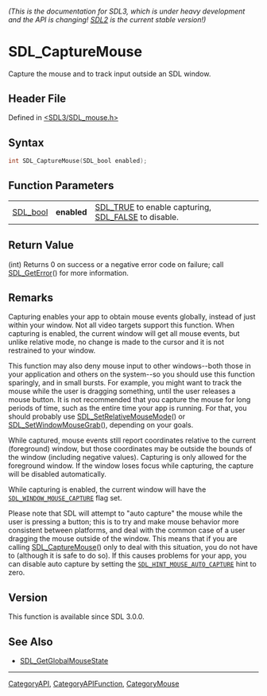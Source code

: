 ###### (This is the documentation for SDL3, which is under heavy development and the API is changing! [SDL2](https://wiki.libsdl.org/SDL2/) is the current stable version!)
# SDL_CaptureMouse

Capture the mouse and to track input outside an SDL window.

## Header File

Defined in [<SDL3/SDL_mouse.h>](https://github.com/libsdl-org/SDL/blob/main/include/SDL3/SDL_mouse.h)

## Syntax

```c
int SDL_CaptureMouse(SDL_bool enabled);
```

## Function Parameters

|                      |             |                                                                              |
| -------------------- | ----------- | ---------------------------------------------------------------------------- |
| [SDL_bool](SDL_bool) | **enabled** | [SDL_TRUE](SDL_TRUE) to enable capturing, [SDL_FALSE](SDL_FALSE) to disable. |

## Return Value

(int) Returns 0 on success or a negative error code on failure; call
[SDL_GetError](SDL_GetError)() for more information.

## Remarks

Capturing enables your app to obtain mouse events globally, instead of just
within your window. Not all video targets support this function. When
capturing is enabled, the current window will get all mouse events, but
unlike relative mode, no change is made to the cursor and it is not
restrained to your window.

This function may also deny mouse input to other windows--both those in
your application and others on the system--so you should use this function
sparingly, and in small bursts. For example, you might want to track the
mouse while the user is dragging something, until the user releases a mouse
button. It is not recommended that you capture the mouse for long periods
of time, such as the entire time your app is running. For that, you should
probably use [SDL_SetRelativeMouseMode](SDL_SetRelativeMouseMode)() or
[SDL_SetWindowMouseGrab](SDL_SetWindowMouseGrab)(), depending on your
goals.

While captured, mouse events still report coordinates relative to the
current (foreground) window, but those coordinates may be outside the
bounds of the window (including negative values). Capturing is only allowed
for the foreground window. If the window loses focus while capturing, the
capture will be disabled automatically.

While capturing is enabled, the current window will have the
[`SDL_WINDOW_MOUSE_CAPTURE`](SDL_WINDOW_MOUSE_CAPTURE) flag set.

Please note that SDL will attempt to "auto capture" the mouse while the
user is pressing a button; this is to try and make mouse behavior more
consistent between platforms, and deal with the common case of a user
dragging the mouse outside of the window. This means that if you are
calling [SDL_CaptureMouse](SDL_CaptureMouse)() only to deal with this
situation, you do not have to (although it is safe to do so). If this
causes problems for your app, you can disable auto capture by setting the
[`SDL_HINT_MOUSE_AUTO_CAPTURE`](SDL_HINT_MOUSE_AUTO_CAPTURE) hint to zero.

## Version

This function is available since SDL 3.0.0.

## See Also

- [SDL_GetGlobalMouseState](SDL_GetGlobalMouseState)

----
[CategoryAPI](CategoryAPI), [CategoryAPIFunction](CategoryAPIFunction), [CategoryMouse](CategoryMouse)

